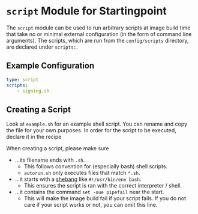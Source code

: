 # `script` Module for Startingpoint

The `script` module can be used to run arbitrary scripts at image build time that take no or minimal external configuration (in the form of command line arguments).
The scripts, which are run from the `config/scripts` directory, are declared under `scripts:`.

## Example Configuration

```yaml
type: script
scripts:
    - signing.sh
```

## Creating a Script

Look at `example.sh` for an example shell script. You can rename and copy the file for your own purposes. In order for the script to be executed, declare it in the recipe

When creating a script, please make sure

- ...its filename ends with `.sh`.
    - This follows convention for (especially bash) shell scripts.
    - `autorun.sh` only executes files that match `*.sh`.
- ...it starts with a [shebang](<https://en.wikipedia.org/wiki/Shebang_(Unix)>) like `#!/usr/bin/env bash`.
    - This ensures the script is ran with the correct interpreter / shell.
- ...it contains the command `set -oue pipefail` near the start.
    - This will make the image build fail if your script fails. If you do not care if your script works or not, you can omit this line.
